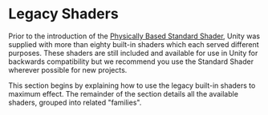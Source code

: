 Legacy Shaders
=====================

Prior to the introduction of the [Physically Based Standard Shader](shader-StandardShader), Unity was supplied with more than eighty built-in shaders which each served different purposes. These shaders are still included and available for use in Unity for backwards compatibility but we recommend you use the Standard Shader wherever possible for new projects.

This section begins by explaining how to use the legacy built-in shaders to maximum effect. The remainder of the section details all the available shaders, grouped into related "families".

